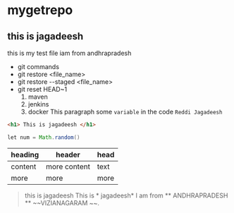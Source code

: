 # mygetrepo
## this is jagadeesh
this is my test file
iam from andhrapradesh
- git commands
- git restore <file_name>
- git restore --staged <file_name>
- git reset HEAD~1
  1. maven
  2. jenkins
  3. docker
This paragraph some `variable` in the code
`Reddi Jagadeesh`
```html
<h1> This is jagadeesh </h1>
```
```java script
let num = Math.random()
```
| heading | header | head|
 | --- | --- | --- |
 | content | more content | text |
 | more | more | more |
 > this is jagadeesh
 This is * jagadeesh*  I am from ** ANDHRAPRADESH ** ~~VIZIANAGARAM ~~.
